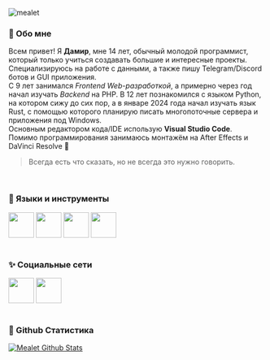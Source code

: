 ![mealet](https://github.com/mealet/mealet/assets/110933288/301f0b80-9be7-43e1-b0cf-4a3be3c1c8f4)
### 🧐 Обо мне
Всем привет! Я **Дамир**, мне 14 лет, обычный молодой программист, который только учиться создавать большие и интересные проекты. Специализируюсь на работе с данными, а также пишу Telegram/Discord ботов и GUI приложения. <br/>
С 9 лет занимался _Frontend Web-разработкой_, а примерно через год начал изучать _Backend_ на PHP. В 12 лет познакомился с языком Python, на котором сижу до сих пор,
а в январе 2024 года начал изучать язык Rust, с помощью которого планирую писать многопоточные сервера и приложения под Windows. <br/>
Основным редактором кода/IDE использую **Visual Studio Code**.<br/>
Помимо программирования занимаюсь монтажём на After Effects и DaVinci Resolve 💫 <br/>

> Всегда есть что сказать, но не всегда это нужно говорить.
<br/>

### 🔗 Языки и инструменты
<div id="badges">
  <img src="https://cdn.jsdelivr.net/gh/devicons/devicon@latest/icons/python/python-plain.svg" width="50" height="50" /> 
  <img src="https://cdn.jsdelivr.net/gh/devicons/devicon@latest/icons/docker/docker-plain-wordmark.svg" width="50" height="50" />
  <img src="https://cdn.jsdelivr.net/gh/devicons/devicon@latest/icons/git/git-original.svg" width="50 height="50" />
  <img src="https://cdn.jsdelivr.net/gh/devicons/devicon@latest/icons/rust/rust-original.svg" width="50" height="50" />
</div>
<br/>

### ✨ Социальные сети
<div id="badges">
  <a href="https://t.me/@mealet"><img src="https://upload.wikimedia.org/wikipedia/commons/8/83/Telegram_2019_Logo.svg" width="50" height="50" /></a>
  <a href="https://vk.com/damirstash"><img src="https://upload.wikimedia.org/wikipedia/commons/f/f3/VK_Compact_Logo_%282021-present%29.svg" width="50" height="50" /></a>
</div>
<br/>

### 🤖 Github Статистика

[![Mealet Github Stats](https://github-readme-stats.vercel.app/api?username=mealet&theme=dark)](https://github.com/mealet)
